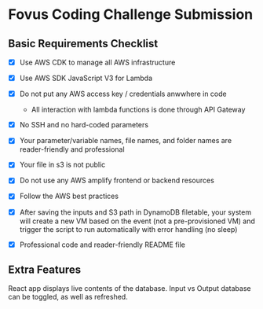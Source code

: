 
# Fovus Coding Challenge Submission

## Basic Requirements Checklist

- [x] Use AWS CDK to manage all AWS infrastructure
- [x] Use AWS SDK JavaScript V3 for Lambda
- [x] Do not put any AWS access key / credentials anwwhere in code
    - All interaction with lambda functions is done through API Gateway
- [x] No SSH and no hard-coded parameters
- [x] Your parameter/variable names, file names, and folder names are reader-friendly and professional
- [x] Your file in s3 is not public
- [x] Do not use any AWS amplify frontend or backend resources
- [x] Follow the AWS best practices
- [x] After saving the inputs and S3 path in DynamoDB filetable, your system will create a new VM based on the event (not a pre-provisioned VM) and trigger the script to run automatically with error handling (no sleep)
- [x] Professional code and reader-friendly README file


## Extra Features

React app displays live contents of the database. Input vs Output database can be toggled, as well as refreshed.

